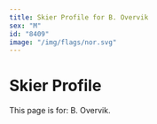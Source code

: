 ```yaml
---
title: Skier Profile for B. Overvik
sex: "M"
id: "8409"
image: "/img/flags/nor.svg" 
---
```


# Skier Profile

This page is for: B. Overvik.
    